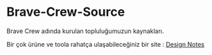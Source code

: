 # Brave-Crew-Source
Brave Crew adında kurulan topluluğumuzun kaynakları.

Bir çok ürüne ve toola rahatça ulaşabileceğiniz bir site :  <a href="https://www.designnotes.co">Design Notes</a> 
